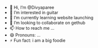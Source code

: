 - 👋 Hi, I’m @Divyaparee
- 👀 I’m interested in guitar
- 🌱 I’m currently learning website launching
- 💞️ I’m looking to collaborate on gethub
- 📫 How to reach me ...
- 😄 Pronouns: ...
- ⚡ Fun fact: i am a big foodie

<!---
Divyaparee/Divyaparee is a ✨ special ✨ repository because its `README.md` (this file) appears on your GitHub profile.
You can click the Preview link to take a look at your changes.
--->
